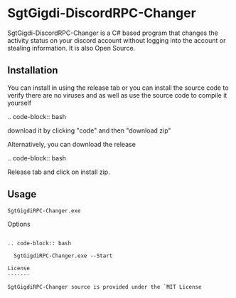 SgtGigdi-DiscordRPC-Changer
=======
SgtGigdi-DiscordRPC-Changer is a C# based program that changes the activity status on your discord account without logging into the account or stealing information. It is also Open Source.

Installation
------------

You can install in using the release tab or you can install the source code to verify there are no viruses and as well as use the source code to compile it yourself

.. code-block:: bash

   download it by clicking "code" and then "download zip"

Alternatively, you can download the release

.. code-block:: bash

   Release tab and click on install zip.

Usage
-----
``SgtGigdiRPC-Changer.exe``

Options
~~~~~~~

.. code-block:: bash

  SgtGigdiRPC-Changer.exe --Start

License
-------

SgtGigdiRPC-Changer source is provided under the `MIT License
